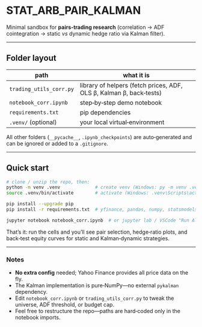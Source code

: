 # STAT\_ARB\_PAIR\_KALMAN

Minimal sandbox for **pairs‑trading research** (correlation → ADF cointegration → static *vs* dynamic hedge ratio via Kalman filter).

---

## Folder layout

| path                    | what it is                                                          |
| ----------------------- | ------------------------------------------------------------------- |
| `trading_utils_corr.py` | library of helpers (fetch prices, ADF, OLS β, Kalman β, back‑tests) |
| `notebook_corr.ipynb`   | step‑by‑step demo notebook                                          |
| `requirements.txt`      | pip dependencies                                                    |
| `.venv/` (optional)     | your local virtual‑environment                                      |

All other folders (`__pycache__`, `.ipynb_checkpoints`) are auto‑generated and can be ignored or added to a `.gitignore`.

---

## Quick start

```bash
# clone / unzip the repo, then:
python -m venv .venv             # create venv (Windows: py -m venv .venv)
source .venv/bin/activate        # activate (Windows: .venv\Scripts\activate)

pip install --upgrade pip
pip install -r requirements.txt  # yfinance, pandas, numpy, statsmodels, tqdm, matplotlib, seaborn

jupyter notebook notebook_corr.ipynb  # or jupyter lab / VSCode "Run All"
```

That’s it: run the cells and you’ll see pair selection, hedge‑ratio plots, and back‑test equity curves for static and Kalman‑dynamic strategies.

---

### Notes

* **No extra config** needed; Yahoo Finance provides all price data on the fly.
* The Kalman implementation is pure‑NumPy—no external `pykalman` dependency.
* Edit `notebook_corr.ipynb` or `trading_utils_corr.py` to tweak the universe, ADF threshold, or budget cap.
* Feel free to restructure the repo—paths are hard‑coded only in the notebook imports.
